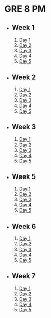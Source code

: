 # GRE 8 PM

- ## Week 1

   1. [Day 1](https://www.facebook.com/iCodeguru/videos/891396392338172)
   2. [Day 2](https://web.facebook.com/iCodeguru/videos/887985812766183)
   3. [Day 3](https://fb.watch/obs83Mn15M/?mibextid=2JQ9oc)
   4. [Day 4](https://fb.watch/ocIBCcBYE3/?mibextid=2JQ9oc)
   5. [Day 5](https://fb.watch/of0pyYnnJf/?mibextid=2JQ9oc)

- ## Week 2

   1. [Day 1](https://fb.watch/ohZLu7kNbu/?mibextid=2JQ9oc)
   2. [Day 2](https://fb.watch/okF83P87cX/?mibextid=2JQ9oc)
   3. [Day 3](https://fb.watch/okF4gJPCuf/?mibextid=2JQ9oc)
   4. [Day 4](https://fb.watch/ol_HTbIbhV/?mibextid=2JQ9oc)
   5. [Day 5](https://fb.watch/onjoxa2vNe/?mibextid=2JQ9oc)

- ## Week 3

   1. [Day 1](https://fb.watch/ordymgcw28/?mibextid=2JQ9oc)
   2. [Day 2](https://fb.watch/osIxcLBtQ0/?mibextid=2JQ9oc)
   3. [Day 3](https://fb.watch/ouJGaACSHw/?mibextid=2JQ9oc)
   4. [Day 4](https://www.facebook.com/iCodeguru/videos/1562012737666287)
   5. [Day 5](https://www.facebook.com/iCodeguru/videos/720069776845489)

- ## Week 5

   1. [Day 1](https://fb.watch/oArj33HDuU/?mibextid=2JQ9oc)
   2. [Day 2](https://www.facebook.com/iCodeguru/videos/1069220967420223)
   3. [Day 3](https://fb.watch/oD9ZkKBv0F/?mibextid=2JQ9oc)
   4. [Day 4](https://fb.watch/oFKWdaK_7y/?mibextid=2JQ9oc)
   5. [Day 5](https://fb.watch/oFKKhp3hB6/?mibextid=2JQ9oc)

- ## Week 6

   1. [Day 1](https://www.facebook.com/iCodeguru/videos/1101815484336808)
   2. [Day 2](https://www.facebook.com/iCodeguru/videos/1737507290094616)
   3. [Day 3](https://www.facebook.com/iCodeguru/videos/677171404541329)
   4. [Day 4](https://www.facebook.com/iCodeguru/videos/371389568611676)
   5. [Day 5](https://www.facebook.com/iCodeguru/videos/2210351105978063)

- ## Week 7

   1. [Day 1](https://www.facebook.com/iCodeguru/videos/673037618011537)
   2. [Day 2](https://www.facebook.com/iCodeguru/videos/393748336411802)
   3. [Day 3](https://www.facebook.com/iCodeguru/videos/370893788958570)
   4. [Day 4](https://www.facebook.com/iCodeguru/videos/186920321172394)
   5. [Day 5]()

<!-- - ## Week 

   1. [Day 1]()
   2. [Day 2]()
   3. [Day 3]()
   4. [Day 4]()
   5. [Day 5]() -->

<!-- - ## Week 

   1. [Day 1]()
   2. [Day 2]()
   3. [Day 3]()
   4. [Day 4]()
   5. [Day 5]() -->
